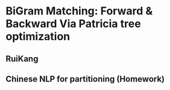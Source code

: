 # BiGram Matching: Forward & Backward Via Patricia tree optimization

## RuiKang 

## Chinese NLP for partitioning (Homework)